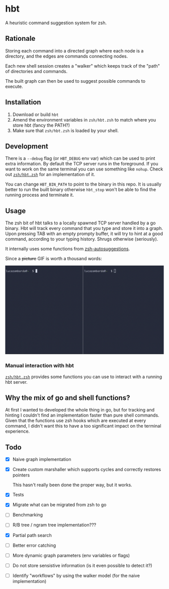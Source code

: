 # hbt

A heuristic command suggestion system for zsh.

## Rationale

Storing each command into a directed graph where each node is a directory, and the edges are commands connecting nodes.

Each new shell session creates a "walker" which keeps track of the "path" of directories and commands.

The built graph can then be used to suggest possible commands to execute.

## Installation

1. Download or build `hbt`
2. Amend the environment variables in `zsh/hbt.zsh` to match where you store hbt (fancy the PATH?)
3. Make sure that `zsh/hbt.zsh` is loaded by your shell.

## Development

There is a `--debug` flag (or `HBT_DEBUG` env var) which can be used to print extra information.
By default the TCP server runs in the foreground. If you want to work on the same terminal you can use something like `nohup`.
Check out [`zsh/hbt.zsh`](./zsh/hbt.zsh) for an implementation of it.

You can change `HBT_BIN_PATH` to point to the binary in this repo.
It is usually better to run the built binary otherwise `hbt_stop` won't be able to find the running process and terminate it.

## Usage

The zsh bit of hbt talks to a locally spawned TCP server handled by a go binary.
Hbt will track every command that you type and store it into a graph.
Upon pressing TAB with an empty prompty buffer, it will try to hint at a good command, according to your typing history. Shrugs otherwise (seriously).

It internally uses some functions from [zsh-autosuggestions](https://github.com/zsh-users/zsh-autosuggestions).

Since a ~~picture~~ GIF is worth a thousand words:

![demo](./docs/demo.gif)

### Manual interaction with hbt

[`zsh/hbt.zsh`](./zsh/hbt.zsh) provides some functions you can use to interact with a running hbt server.

## Why the mix of go and shell functions?

At first I wanted to developed the whole thing in go, but for tracking and hinting I couldn't find an implementation faster than pure shell commands.
Given that the functions use zsh hooks which are executed at every command, I didn't want this to have a too significant impact on the terminal experience.

## Todo

- [x] Naive graph implementation
- [x] Create custom marshaller which supports cycles and correctly restores pointers

  This hasn't really been done the proper way, but it works.

- [x] Tests
- [x] Migrate what can be migrated from zsh to go
- [ ] Benchmarking
- [ ] R/B tree / ngram tree implementation???
- [x] Partial path search
- [ ] Better error catching
- [ ] More dynamic graph parameters (env variables or flags)
- [ ] Do not store sensistive information (is it even possible to detect it?)
- [ ] Identify "workflows" by using the walker model (for the naive implementation)
